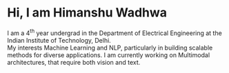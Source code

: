 # Hi, I am Himanshu Wadhwa
I am a 4<sup>th</sup> year undergrad in the Department of Electrical Engineering at the Indian Institute of Technology, Delhi.<br>
My interests Machine Learning and NLP, particularly in building scalable methods for diverse applications.
I am currently working on Multimodal architectures, that require both vision and text.



<!---
ninjacode01/ninjacode01 is a ✨ special ✨ repository because its `README.md` (this file) appears on your GitHub profile.
You can click the Preview link to take a look at your changes.
--->
